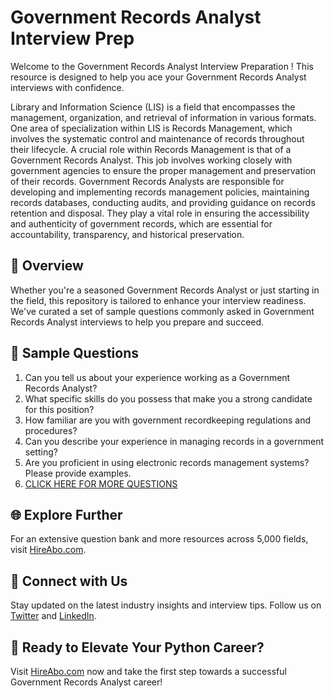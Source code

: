 # Government Records Analyst Interview Prep

Welcome to the Government Records Analyst Interview Preparation ! This resource is designed to help you ace your Government Records Analyst interviews with confidence.

Library and Information Science (LIS) is a field that encompasses the management, organization, and retrieval of information in various formats. One area of specialization within LIS is Records Management, which involves the systematic control and maintenance of records throughout their lifecycle. A crucial role within Records Management is that of a Government Records Analyst. This job involves working closely with government agencies to ensure the proper management and preservation of their records. Government Records Analysts are responsible for developing and implementing records management policies, maintaining records databases, conducting audits, and providing guidance on records retention and disposal. They play a vital role in ensuring the accessibility and authenticity of government records, which are essential for accountability, transparency, and historical preservation.

## 🚀 Overview

Whether you're a seasoned Government Records Analyst or just starting in the field, this repository is tailored to enhance your interview readiness. We've curated a set of sample questions commonly asked in Government Records Analyst interviews to help you prepare and succeed.

## 📝 Sample Questions

1. Can you tell us about your experience working as a Government Records Analyst?
2. What specific skills do you possess that make you a strong candidate for this position?
3. How familiar are you with government recordkeeping regulations and procedures?
4. Can you describe your experience in managing records in a government setting?
5. Are you proficient in using electronic records management systems? Please provide examples.
6. [CLICK HERE FOR MORE QUESTIONS](https://hireabo.com/job/18_3_24/Government%20Records%20Analyst)

## 🌐 Explore Further

For an extensive question bank and more resources across 5,000 fields, visit [HireAbo.com](https://www.hireabo.com).

## 📱 Connect with Us

Stay updated on the latest industry insights and interview tips. Follow us on [Twitter](https://twitter.com/hireabo) and [LinkedIn](https://www.linkedin.com/in/hire-abo-3609972a8/).

## 🚀 Ready to Elevate Your Python Career?

Visit [HireAbo.com](https://www.hireabo.com) now and take the first step towards a successful Government Records Analyst career!